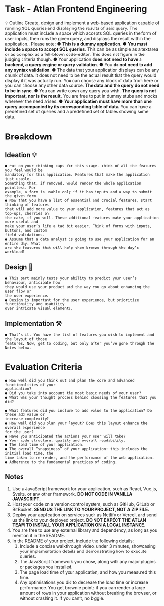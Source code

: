 # Task - Atlan Frontend Engineering

💡 Outline
Create, design and implement a web-based application capable of running SQL queries and
displaying the results of said query. The application must include a space which accepts
SQL queries in the form of user inputs, then runs the given query, and displays the result
within the application..
Please note:
● **This is a dummy application**.
● **You must include a space to accept SQL queries**. This can be as simple as a
textarea or as complex as a full-blown code-editor. This does not figure in the judging
criteria though.
● Your application **does not need to have a backend, a query engine or query
validation**.
● You **do not need to add any syntax validation**.
● The data that your application displays can be any chunk of data. It does not need to
be the actual result that the query would display if it was actually run. You can choose
any block of data from here or you can choose any other data source. **The data and
the query do not need to be in sync**.
● You can write down any query you wish. **The query is not important, nor is the
result.** You are free to put in dummy stubs and mocks wherever the need arises.
● **Your application must have more than one query accompanied by its
corresponding table of data.** You can have a predefined set of queries and a
predefined set of tables showing some data.


# Breakdown

## Ideation 💡

```
● Put on your thinking caps for this stage. Think of all the features you feel would be
mandatory for this application. Features that make the application just usable.
Something that, if removed, would render the whole application pointless. For
example, a form is usable only if it has inputs and a way to submit the given form.
● Now that you have a list of essential and crucial features, start thinking of features
that will add more value to your application, features that act as top-ups, cherries on
the cake, if you will. These additional features make your application more useful and
make your user’s life a tad bit easier. Think of forms with inputs, buttons, and custom
field validations.
● Assume that a data analyst is going to use your application for an entire day. What
are the features that will help them breeze through the day’s workload?
```
## Design 󰱟

```
● This part mainly tests your ability to predict your user’s behaviour, anticipate how
they would use your product and the way you go about enhancing the user flow or
the user experience.
● Design is important for the user experience, but prioritize functionality and usability
over intricate visual elements.
```
## Implementation ⚒

```
● That’s it. You have the list of features you wish to implement and the layout of those
features. Now, get to coding, but only after you’ve gone through the Notes below.
```
# Evaluation Criteria

```
● How well did you think out and plan the core and advanced functionalities of your
application?
● Did you take into account the most basic needs of your user?
● What was your thought process behind choosing the features that you did?
```

```
● What features did you include to add value to the application? Do these add value or
increase complexity?
● How well did you plan your layout? Does this layout enhance the overall experience
for the user?
● Have you anticipated the actions your user will take?
● Your code structure, quality and overall readability.
● The load time of your application.
● The overall “snappiness” of your application: this includes the initial load time, the
time taken to re-render, and the performance of the web application.
● Adherence to the fundamental practices of coding.
```
## Notes

1. Use a JavaScript framework for your application, such as React, Vue.js, Svelte, or
    any other framework. **DO NOT CODE IN VANILLA JAVASCRIPT.**
2. Host your code on a version control system, such as GitHub, GitLab or BitBucket.
    **SEND US THE LINK TO YOUR PROJECT, NOT A ZIP FILE.**
3. Deploy your application on services such as Netlify or Vercel, and send us the link to
    your deployed project. **DO NOT EXPECT THE ATLAN TEAM TO INSTALL YOUR**
    **APPLICATION ON A LOCAL INSTANCE.**
4. You are free to use any external library and dependency, as long as you mention it in
    the README.
5. In the README of your project, include the following details:
    1. Include a concise walkthrough video, under 3 minutes, showcasing your
       implementation details and demonstrating how to execute queries.
    2. The JavaScript framework you chose, along with any major plugins or
       packages you installed.
    3. The page load time of your application, and how you measured this time.
    4. Any optimisations you did to decrease the load time or increase performance.
You get brownie points if you can render a large amount of rows in your application without
breaking the browser, or without crashing it. If you can’t, no biggie.



